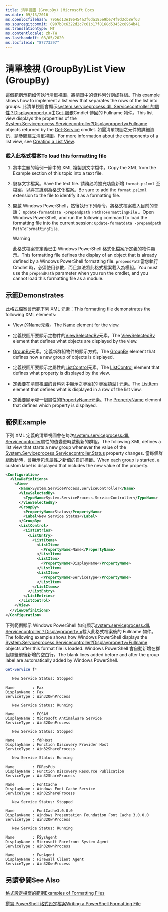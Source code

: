 ```yaml
---
title: 清單視圖 (GroupBy) |Microsoft Docs
ms.date: 09/13/2016
ms.openlocfilehash: 7956d13e196454a3f6da185e9be74f9d3cb8ef63
ms.sourcegitcommit: 0907b8c6322d2c7c61b17f8168d53452c8964b41
ms.translationtype: MT
ms.contentlocale: zh-TW
ms.lasthandoff: 08/05/2020
ms.locfileid: "87773397"
---
```

# <a name="list-view-groupby"></a><span data-ttu-id="a5edd-102">清單檢視 (GroupBy)</span><span class="sxs-lookup"><span data-stu-id="a5edd-102">List View (GroupBy)</span></span>

<span data-ttu-id="a5edd-103">這個範例示範如何執行清單視圖，將清單中的資料列分割成群組。</span><span class="sxs-lookup"><span data-stu-id="a5edd-103">This example shows how to implement a list view that separates the rows of the list into groups.</span></span> <span data-ttu-id="a5edd-104">此清單視圖會顯示[system.serviceprocess.dll. Servicecontroller 的屬性？Displayproperty =](/dotnet/api/System.ServiceProcess.ServiceController)由[Get-服務](/powershell/module/Microsoft.PowerShell.Management/Get-Service)Cmdlet 傳回的 Fullname 物件。</span><span class="sxs-lookup"><span data-stu-id="a5edd-104">This list view displays the properties of the [System.Serviceprocess.Servicecontroller?Displayproperty=Fullname](/dotnet/api/System.ServiceProcess.ServiceController) objects returned by the [Get-Service](/powershell/module/Microsoft.PowerShell.Management/Get-Service) cmdlet.</span></span> <span data-ttu-id="a5edd-105">如需清單視圖之元件的詳細資訊，請參閱[建立清單視圖](./creating-a-list-view.md)。</span><span class="sxs-lookup"><span data-stu-id="a5edd-105">For more information about the components of a list view, see [Creating a List View](./creating-a-list-view.md).</span></span>

### <a name="to-load-this-formatting-file"></a><span data-ttu-id="a5edd-106">載入此格式檔案</span><span class="sxs-lookup"><span data-stu-id="a5edd-106">To load this formatting file</span></span>

1. <span data-ttu-id="a5edd-107">將本主題的範例一節中的 XML 複製到文字檔中。</span><span class="sxs-lookup"><span data-stu-id="a5edd-107">Copy the XML from the Example section of this topic into a text file.</span></span>

2. <span data-ttu-id="a5edd-108">儲存文字檔案。</span><span class="sxs-lookup"><span data-stu-id="a5edd-108">Save the text file.</span></span> <span data-ttu-id="a5edd-109">請務必將擴充功能新增 `format.ps1xml` 至檔案，以將其識別為格式化檔案。</span><span class="sxs-lookup"><span data-stu-id="a5edd-109">Be sure to add the `format.ps1xml` extension to the file to identify it as a formatting file.</span></span>

3. <span data-ttu-id="a5edd-110">開啟 Windows PowerShell，然後執行下列命令，將格式檔案載入目前的會話： `Update-formatdata -prependpath PathToFormattingFile` 。</span><span class="sxs-lookup"><span data-stu-id="a5edd-110">Open Windows PowerShell, and run the following command to load the formatting file into the current session: `Update-formatdata -prependpath PathToFormattingFile`.</span></span>

   > [!WARNING]
   > <span data-ttu-id="a5edd-111">此格式檔案會定義已由 Windows PowerShell 格式化檔案所定義的物件顯示。</span><span class="sxs-lookup"><span data-stu-id="a5edd-111">This formatting file defines the display of an object that is already defined by a Windows PowerShell formatting file.</span></span> <span data-ttu-id="a5edd-112">`prependPath`當您執行 Cmdlet 時，必須使用參數，而且無法將此格式檔案載入為模組。</span><span class="sxs-lookup"><span data-stu-id="a5edd-112">You must use the `prependPath` parameter when you run the cmdlet, and you cannot load this formatting file as a module.</span></span>

## <a name="demonstrates"></a><span data-ttu-id="a5edd-113">示範</span><span class="sxs-lookup"><span data-stu-id="a5edd-113">Demonstrates</span></span>

<span data-ttu-id="a5edd-114">此格式檔案會示範下列 XML 元素：</span><span class="sxs-lookup"><span data-stu-id="a5edd-114">This formatting file demonstrates the following XML elements:</span></span>

- <span data-ttu-id="a5edd-115">View 的[Name](./name-element-for-view-format.md)元素。</span><span class="sxs-lookup"><span data-stu-id="a5edd-115">The [Name](./name-element-for-view-format.md) element for the view.</span></span>

- <span data-ttu-id="a5edd-116">定義視圖所要顯示之物件的[ViewSelectedBy](./viewselectedby-element-format.md)元素。</span><span class="sxs-lookup"><span data-stu-id="a5edd-116">The [ViewSelectedBy](./viewselectedby-element-format.md) element that defines what objects are displayed by the view.</span></span>

- <span data-ttu-id="a5edd-117">[GroupBy](./viewselectedby-element-format.md)元素，定義新群組物件的顯示方式。</span><span class="sxs-lookup"><span data-stu-id="a5edd-117">The [GroupBy](./viewselectedby-element-format.md) element that defines how a new group of objects is displayed.</span></span>

- <span data-ttu-id="a5edd-118">定義視圖所要顯示之屬性的[ListControl](./listcontrol-element-format.md)元素。</span><span class="sxs-lookup"><span data-stu-id="a5edd-118">The [ListControl](./listcontrol-element-format.md) element that defines what property is displayed by the view.</span></span>

- <span data-ttu-id="a5edd-119">定義要在清單視圖的資料列中顯示之專案[的 [專案](./listitem-element-for-listitems-for-listcontrol-format.md)類型] 元素。</span><span class="sxs-lookup"><span data-stu-id="a5edd-119">The [ListItem](./listitem-element-for-listitems-for-listcontrol-format.md) element that defines what is displayed in a row of the list view.</span></span>

- <span data-ttu-id="a5edd-120">定義要顯示哪一個屬性的[PropertyName](./propertyname-element-for-listitem-for-listcontrol-format.md)元素。</span><span class="sxs-lookup"><span data-stu-id="a5edd-120">The [PropertyName](./propertyname-element-for-listitem-for-listcontrol-format.md) element that defines which property is displayed.</span></span>

## <a name="example"></a><span data-ttu-id="a5edd-121">範例</span><span class="sxs-lookup"><span data-stu-id="a5edd-121">Example</span></span>

<span data-ttu-id="a5edd-122">下列 XML 定義的清單視圖會在每次[system.serviceprocess.dll. Servicecontroller](/dotnet/api/System.ServiceProcess.ServiceController.Status)屬性的值變更時啟動新的群組。</span><span class="sxs-lookup"><span data-stu-id="a5edd-122">The following XML defines a list view that starts a new group whenever the value of the [System.Serviceprocess.Servicecontroller.Status](/dotnet/api/System.ServiceProcess.ServiceController.Status) property changes.</span></span> <span data-ttu-id="a5edd-123">當每個群組啟動時，會顯示包含屬性之新值的自訂標籤。</span><span class="sxs-lookup"><span data-stu-id="a5edd-123">When each group is started, a custom label is displayed that includes the new value of the property.</span></span>

```xml
<Configuration>
  <ViewDefinitions>
    <View>
      <Name>System.ServiceProcess.ServiceController</Name>
      <ViewSelectedBy>
        <TypeName>System.ServiceProcess.ServiceController</TypeName>
      </ViewSelectedBy>
      <GroupBy>
        <PropertyName>Status</PropertyName>
        <Label>New Service Status</Label>
      </GroupBy>
      <ListControl>
        <ListEntries>
          <ListEntry>
            <ListItems>
              <ListItem>
                <PropertyName>Name</PropertyName>
              </ListItem>
              <ListItem>
                <PropertyName>DisplayName</PropertyName>
              </ListItem>
              <ListItem>
                <PropertyName>ServiceType</PropertyName>
              </ListItem>
            </ListItems>
          </ListEntry>
        </ListEntries>
      </ListControl>
    </View>
  </ViewDefinitions>
</Configuration>
```

<span data-ttu-id="a5edd-124">下列範例顯示 Windows PowerShell 如何顯示[system.serviceprocess.dll. Servicecontroller？Displayproperty =](/dotnet/api/System.ServiceProcess.ServiceController)載入此格式檔案後的 Fullname 物件。</span><span class="sxs-lookup"><span data-stu-id="a5edd-124">The following example shows how Windows PowerShell displays the [System.Serviceprocess.Servicecontroller?Displayproperty=Fullname](/dotnet/api/System.ServiceProcess.ServiceController) objects after this format file is loaded.</span></span> <span data-ttu-id="a5edd-125">Windows PowerShell 會自動新增在群組標籤前後新增的空白行。</span><span class="sxs-lookup"><span data-stu-id="a5edd-125">The blank lines added before and after the group label are automatically added by Windows PowerShell.</span></span>

```powershell
Get-Service f*
```

```output
   New Service Status: Stopped

Name        : Fax
DisplayName : Fax
ServiceType : Win32OwnProcess

   New Service Status: Running

Name        : FCSAM
DisplayName : Microsoft Antimalware Service
ServiceType : Win32OwnProcess

   New Service Status: Stopped

Name        : fdPHost
DisplayName : Function Discovery Provider Host
ServiceType : Win32ShareProcess

   New Service Status: Running

Name        : FDResPub
DisplayName : Function Discovery Resource Publication
ServiceType : Win32ShareProcess

Name        : FontCache
DisplayName : Windows Font Cache Service
ServiceType : Win32ShareProcess

   New Service Status: Stopped

Name        : FontCache3.0.0.0
DisplayName : Windows Presentation Foundation Font Cache 3.0.0.0
ServiceType : Win32OwnProcess

   New Service Status: Running

Name        : FSysAgent
DisplayName : Microsoft Forefront System Agent
ServiceType : Win32OwnProcess

Name        : FwcAgent
DisplayName : Firewall Client Agent
ServiceType : Win32OwnProcess
```

## <a name="see-also"></a><span data-ttu-id="a5edd-126">另請參閱</span><span class="sxs-lookup"><span data-stu-id="a5edd-126">See Also</span></span>

[<span data-ttu-id="a5edd-127">格式設定檔案的範例</span><span class="sxs-lookup"><span data-stu-id="a5edd-127">Examples of Formatting Files</span></span>](./examples-of-formatting-files.md)

[<span data-ttu-id="a5edd-128">撰寫 PowerShell 格式設定檔案</span><span class="sxs-lookup"><span data-stu-id="a5edd-128">Writing a PowerShell Formatting File</span></span>](./writing-a-powershell-formatting-file.md)
